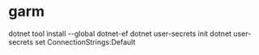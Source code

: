 # garm
dotnet tool install --global dotnet-ef
dotnet user-secrets init
dotnet user-secrets set ConnectionStrings:Default <ConnectionString>